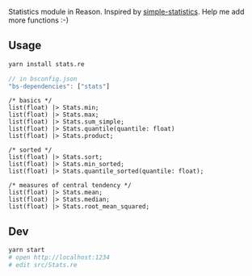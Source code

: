 Statistics module in Reason. Inspired by [simple-statistics](https://github.com/simple-statistics/simple-statistics). Help me add more functions :-)

## Usage

```bash
yarn install stats.re
```

```javascript
// in bsconfig.json
"bs-dependencies": ["stats"]
```

```reason
/* basics */
list(float) |> Stats.min;
list(float) |> Stats.max;
list(float) |> Stats.sum_simple;
list(float) |> Stats.quantile(quantile: float)
list(float) |> Stats.product;

/* sorted */
list(float) |> Stats.sort;
list(float) |> Stats.min_sorted;
list(float) |> Stats.quantile_sorted(quantile: float);

/* measures of central tendency */
list(float) |> Stats.mean;
list(float) |> Stats.median;
list(float) |> Stats.root_mean_squared;
```

## Dev

```bash
yarn start
# open http://localhost:1234
# edit src/Stats.re
```
